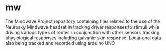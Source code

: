 # mw
The Mindwave Project repository containing files related to the use of the Neurosky Mindwave headset in tracking driver responses to stimuli while driving various types of routes in conjunction with other sensors tracking physiological responses including galvanic skin response. Locational data also being tracked and recorded using arduino UNO
